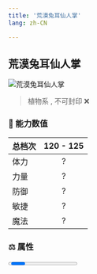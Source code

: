 ```yaml
---
title: '荒漠兔耳仙人掌'
lang: zh-CN

---
```


<RouterBack />

## 荒漠兔耳仙人掌

![荒漠兔耳仙人掌](https://user-images.githubusercontent.com/78347270/115957211-08408900-a53c-11eb-8551-2e4ed43be711.gif) 

> 植物系 , 不可封印 :x:


### 💪 能力数值

| 总档次       | 120 - 125            |
| :----------- |:-------------:|
| 体力      | ?   <Stars :number="2.5" />  |
| 力量      | ?   <Stars :number="4" />  |
| 防御      | ?   <Stars :number="1.5" />  | 
| 敏捷      | ?  <Stars :number="2.5" />  | 
| 魔法      | ?  <Stars :number="1.5" />   | 


### ⚖️ 属性


<Progress earth :number="0" />

<Progress water :number="0" />

<Progress fire :number="5" />

<Progress wind :number="5" />

### ✨ 技能栏 <Strong>8个</Strong>

- 攻击
- 防御

### 👶 1级出现点

- 无






